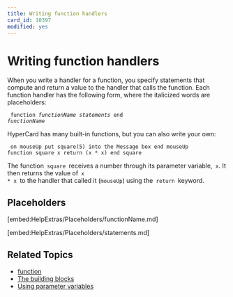 ```yaml
---
title: Writing function handlers
card_id: 10397
modified: yes
---
```


# Writing function handlers

When you write a handler for a function, you specify statements that compute and return a value to the handler that calls the function. Each function handler has the following form, where the italicized words are placeholders:

<code><pre>
function <i>functionName</i>
    <i>statements</i>
end <i>functionName</i>
</pre></code>


HyperCard has many built-in functions, but you can also write your own:

<code><pre>
on mouseUp
   put square(5) into the Message box
end mouseUp
function square x
   return (x * x)
end square
</pre></code>


The function<code> square </code>receives a number through its parameter variable,<code> x</code>.  It then returns the value of<code>  x * x </code>to the handler that called it (<code>mouseUp</code>) using the<code> return </code>keyword.

## Placeholders

[embed:HelpExtras/Placeholders/functionName.md]

[embed:HelpExtras/Placeholders/statements.md]

## Related Topics

* [function](/HyperTalkReference/keywords/function)
* [The building blocks](/HyperTalkReference/hypertalkbasics/The-building-blocks)
* [Using parameter variables](/HyperTalkReference/hypertalkbasics/Using-parameter-variables)
